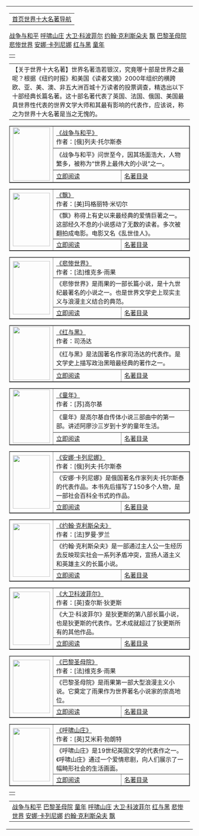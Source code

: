 <!DOCTYPE html>
<html> 
<head>
<title>世界十大名著-名著小说在线阅读</title>
<meta name="Keywords" content="世界名著,名著阅读,十大名著,在线阅读,手机读书"> 
<meta name="Description" content="世界十大名著世界十大名著手机在线读书网">
<meta name="applicable-device" content="pc,mobile">
<meta http-equiv="X-UA-Compatible" content="IE=edge">
<meta content="width=device-width,initial-scale=1.0,minimum-scale=1.0,maximum-scale=1.0,user-scalable=0" name="viewport" />
<meta name="apple-mobile-web-app-capable" content="yes">
<meta name="apple-mobile-web-app-status-bar-style" content="black">
<meta http-equiv="Content-Type" content="text/html; charset=gb2312">
<link rel="shortcut icon" href="/jia.ico"/>
<link href="Skin/DefaultSkin.css" tppabs="http://www.shijiemingzhu.cn/Skin/DefaultSkin.css" rel='stylesheet' type='text/css'>
    <!--[if lt IE 9]>
    <link rel="stylesheet" type="text/css" href="Skin/pc_Skin.css" tppabs="http://www.shijiemingzhu.cn/Skin/pc_Skin.css"/>
    <![endif]-->
    <link media="screen and (min-width:1000px)" rel="stylesheet" type="text/css" href="Skin/pc_Skin.css" tppabs="http://www.shijiemingzhu.cn/Skin/pc_Skin.css"/>
</head >
<body>
<div align="center">
 <table class=tablebg>
    <tr>
       <td>
<DIV class="articleHead" id="j_artcileMain">
<DIV class="mainNav">
 <table class=tablebg-1 align=center>
    <tr>
       <td class=dhtd002><A class=daohang-1 title=世界十大名著 href="index.htm" tppabs="http://www.shijiemingzhu.cn/" target=_blank>首页</A><A class=daohang-2 title=世界十大名著在线阅读 href="index.htm" tppabs="http://www.shijiemingzhu.cn/" target=_blank>世界十大名著</A><A class="gIcon navBtn" id="j_navBtn" href="javascript:void(0);">导航</A></td>
    </tr>
</table></DIV><NAV class="navGroup" 
id="j_navGroup">
<SCRIPT type="text/javascript">
var sid= '';
var gsid= '';
var timestamp = Math.round(new Date().getTime()/1000);
</SCRIPT>
<SCRIPT src="Skin/daohong.js" tppabs="http://www.shijiemingzhu.cn/Skin/daohong.js" type="text/javascript"></SCRIPT>
<A title=战争与和平 class=daohang href="shijiemingzhu/zzyhp/index.htm" tppabs="http://www.shijiemingzhu.cn/shijiemingzhu/zzyhp/" target=_blank>战争与和平</A>
<A title=呼啸山庄 class=daohang href="shijiemingzhu/hxsz/index.htm" tppabs="http://www.shijiemingzhu.cn/shijiemingzhu/hxsz/" target=_blank>呼啸山庄</A>
<A title=大卫科波菲尔 class=daohang href="shijiemingzhu/dwkbfe/index.htm" tppabs="http://www.shijiemingzhu.cn/shijiemingzhu/dwkbfe/" target=_blank>大卫·科波菲尔</A>
<A title=约翰克利斯朵夫 class=daohang href="shijiemingzhu/yhklsdf/index.htm" tppabs="http://www.shijiemingzhu.cn/shijiemingzhu/yhklsdf/" target=_blank>约翰·克利斯朵夫</A>
<A title=飘 class=daohang href="shijiemingzhu/piao/index.htm" tppabs="http://www.shijiemingzhu.cn/shijiemingzhu/piao/" target=_blank>飘</A>
<A title=巴黎圣母院 class=daohang href="shijiemingzhu/blsmy/index.htm" tppabs="http://www.shijiemingzhu.cn/shijiemingzhu/blsmy/" target=_blank>巴黎圣母院</A>
<A title=悲惨世界 class=daohang href="shijiemingzhu/bcsj/index.htm" tppabs="http://www.shijiemingzhu.cn/shijiemingzhu/bcsj/" target=_blank>悲惨世界</A>
<A title=安娜卡列尼娜 class=daohang href="shijiemingzhu/anklnn/index.htm" tppabs="http://www.shijiemingzhu.cn/shijiemingzhu/anklnn/" target=_blank>安娜·卡列尼娜</A>
<A title=红与黑 class=daohang href="shijiemingzhu/hyh/index.htm" tppabs="http://www.shijiemingzhu.cn/shijiemingzhu/hyh/" target=_blank>红与黑</A>
<A title=童年 class=daohang href="shijiemingzhu/tongnian/index.htm" tppabs="http://www.shijiemingzhu.cn/shijiemingzhu/tongnian/" target=_blank>童年</A></NAV></DIV>
 <table class=tablebgad align=center>
     <tr>
     <td class=nrad01><script language='javascript' src="AD/201410/4.js" tppabs="http://www.shijiemingzhu.cn/AD/201410/4.js"></script></td>
       </tr>
     </table>
<table class=tablebg-0>
     <tr>
     <td class=mingzhu>【关于世界十大名著】世界名著浩若银汉，究竟哪十部是世界之最呢？根据《纽约时报》和美国《读者文摘》2000年组织的横跨欧、亚、美、澳、非五大洲百城十万读者的投票调查，精选出以下十部经典长篇名著。这十部名著代表了英国、法国、俄国、美国最具世界性代表的世界文学大师和其最有影响的代表作，应该说，称之为世界十大名著是当之无愧的。</td>
       </tr>
     </table>

<table class=tablebg-0 align=center border=1>
  <tr>
      <td class=sypic rowSpan=3><A title="战争与和平在线阅读" href="shijiemingzhu/zzyhp/index.htm" tppabs="http://www.shijiemingzhu.cn/shijiemingzhu/zzyhp/"><img class='pic1' src="shijiemingzhu/UploadFiles_9786/201410/2014101618111582.jpg" tppabs="http://www.shijiemingzhu.cn/shijiemingzhu/UploadFiles_9786/201410/2014101618111582.jpg"  width='100' height='144' border='0'></A></td>
<td class=syzz colSpan=2><A title="世界十大名著战争与和平在线阅读" class="sybt" href="shijiemingzhu/zzyhp/index.htm" tppabs="http://www.shijiemingzhu.cn/shijiemingzhu/zzyhp/">《战争与和平》</A><BR>作者：[俄]列夫·托尔斯泰</td>
    </tr>
    <tr>
     <td class=syjj colSpan=2>《战争与和平》问世至今，因其场面浩大，人物繁多，被称为“世界上最伟大的小说”之一。</td>
    </tr>
    <tr>
      <td class=syyd-1><A title="战争与和平在线阅读" class="xzyd-1" href="shijiemingzhu/zzyhp/402.html" tppabs="http://www.shijiemingzhu.cn/shijiemingzhu/zzyhp/402.html">立即阅读</A>
</td>
      <td class=syyd-2><A title="战争与和平目录" class="xzyd-2" href="shijiemingzhu/zzyhp/index.htm" tppabs="http://www.shijiemingzhu.cn/shijiemingzhu/zzyhp/">名著目录</A>
</td>
    </tr>
  </table>

<table class=tablebg-0 align=center border=1>
  <tr>
      <td class=sypic rowSpan=3><A title="飘在线阅读" href="shijiemingzhu/piao/index.htm" tppabs="http://www.shijiemingzhu.cn/shijiemingzhu/piao/"><img class='pic1' src="shijiemingzhu/UploadFiles_9786/201410/2014101620085734.jpg" tppabs="http://www.shijiemingzhu.cn/shijiemingzhu/UploadFiles_9786/201410/2014101620085734.jpg"  width='100' height='144' border='0'></A></td>
<td class=syzz colSpan=2><A title="世界十大名著飘在线阅读" class="sybt" href="shijiemingzhu/piao/index.htm" tppabs="http://www.shijiemingzhu.cn/shijiemingzhu/piao/">《飘》</A><BR>作者：[美]玛格丽特·米切尔</td>
    </tr>
    <tr>
     <td class=syjj colSpan=2>《飘》称得上有史以来最经典的爱情巨著之一。这部经久不息的小说感动了无数的读者。多次被翻拍成电影。电影又名《乱世佳人》。</td>
    </tr>
    <tr>
      <td class=syyd-1><A title="飘在线阅读" class="xzyd-1" href="shijiemingzhu/piao/1711.html" tppabs="http://www.shijiemingzhu.cn/shijiemingzhu/piao/1711.html">立即阅读</A>
</td>
      <td class=syyd-2><A title="飘目录" class="xzyd-2" href="shijiemingzhu/piao/index.htm" tppabs="http://www.shijiemingzhu.cn/shijiemingzhu/piao/">名著目录</A>
</td>
    </tr>
  </table>

<table class=tablebg-0 align=center border=1>
  <tr>
      <td class=sypic rowSpan=3><A title="悲惨世界在线阅读" href="shijiemingzhu/bcsj/index.htm" tppabs="http://www.shijiemingzhu.cn/shijiemingzhu/bcsj/"><img class='pic1' src="shijiemingzhu/UploadFiles_9786/201410/2014101619451814.jpg" tppabs="http://www.shijiemingzhu.cn/shijiemingzhu/UploadFiles_9786/201410/2014101619451814.jpg"  width='100' height='144' border='0'></A></td>
<td class=syzz colSpan=2><A title="世界十大名著悲惨世界在线阅读" class="sybt" href="shijiemingzhu/bcsj/index.htm" tppabs="http://www.shijiemingzhu.cn/shijiemingzhu/bcsj/">《悲惨世界》</A><BR>作者：[法]维克多·雨果</td>
    </tr>
    <tr>
     <td class=syjj colSpan=2>《悲惨世界》是雨果的一部长篇小说，是十九世纪最著名的小说之一。也是世界文学史上现实主义与浪漫主义结合的典范。</td>
    </tr>
    <tr>
      <td class=syyd-1><A title="悲惨世界在线阅读" class="xzyd-1" href="shijiemingzhu/bcsj/1030.html" tppabs="http://www.shijiemingzhu.cn/shijiemingzhu/bcsj/1030.html">立即阅读</A>
</td>
      <td class=syyd-2><A title="悲惨世界目录" class="xzyd-2" href="shijiemingzhu/bcsj/index.htm" tppabs="http://www.shijiemingzhu.cn/shijiemingzhu/bcsj/">名著目录</A>
</td>
    </tr>
  </table>

<table class=tablebg-0 align=center border=1>
  <tr>
      <td class=sypic rowSpan=3><A title="红与黑在线阅读" href="shijiemingzhu/hyh/index.htm" tppabs="http://www.shijiemingzhu.cn/shijiemingzhu/hyh/"><img class='pic1' src="shijiemingzhu/UploadFiles_9786/201410/2014101609204241.jpg" tppabs="http://www.shijiemingzhu.cn/shijiemingzhu/UploadFiles_9786/201410/2014101609204241.jpg"  width='100' height='144' border='0'></A></td>
<td class=syzz colSpan=2><A title="世界十大名著红与黑在线阅读" class="sybt" href="shijiemingzhu/hyh/index.htm" tppabs="http://www.shijiemingzhu.cn/shijiemingzhu/hyh/">《红与黑》</A><BR>作者：司汤达</td>
    </tr>
    <tr>
     <td class=syjj colSpan=2>《红与黑》是法国著名作家司汤达的代表作。是文学史上描写政治黑暗最经典的著作之一。</td>
    </tr>
    <tr>
      <td class=syyd-1><A title="红与黑在线阅读" class="xzyd-1" href="shijiemingzhu/hyh/951.html" tppabs="http://www.shijiemingzhu.cn/shijiemingzhu/hyh/951.html">立即阅读</A>
</td>
      <td class=syyd-2><A title="红与黑目录" class="xzyd-2" href="shijiemingzhu/hyh/index.htm" tppabs="http://www.shijiemingzhu.cn/shijiemingzhu/hyh/">名著目录</A>
</td>
    </tr>
  </table>

<table class=tablebg-0 align=center border=1>
  <tr>
      <td class=sypic rowSpan=3><A title="童年在线阅读" href="shijiemingzhu/tongnian/index.htm" tppabs="http://www.shijiemingzhu.cn/shijiemingzhu/tongnian/"><img class='pic1' src="shijiemingzhu/UploadFiles_9786/201410/2014101618241782.jpg" tppabs="http://www.shijiemingzhu.cn/shijiemingzhu/UploadFiles_9786/201410/2014101618241782.jpg"  width='100' height='144' border='0'></A></td>
<td class=syzz colSpan=2><A title="世界十大名著童年在线阅读" class="sybt" href="shijiemingzhu/tongnian/index.htm" tppabs="http://www.shijiemingzhu.cn/shijiemingzhu/tongnian/">《童年》</A><BR>作者：[苏]高尔基</td>
    </tr>
    <tr>
     <td class=syjj colSpan=2>《童年》是高尔基自传体小说三部曲中的第一部。讲述阿廖沙三岁到十岁的童年生活。</td>
    </tr>
    <tr>
      <td class=syyd-1><A title="童年在线阅读" class="xzyd-1" href="shijiemingzhu/tongnian/870.html" tppabs="http://www.shijiemingzhu.cn/shijiemingzhu/tongnian/870.html">立即阅读</A>
</td>
      <td class=syyd-2><A title="童年目录" class="xzyd-2" href="shijiemingzhu/tongnian/index.htm" tppabs="http://www.shijiemingzhu.cn/shijiemingzhu/tongnian/">名著目录</A>
</td>
    </tr>
  </table>

<table class=tablebg-0 align=center border=1>
  <tr>
      <td class=sypic rowSpan=3><A title="安娜·卡列尼娜在线阅读" href="shijiemingzhu/anklnn/index.htm" tppabs="http://www.shijiemingzhu.cn/shijiemingzhu/anklnn/"><img class='pic1' src="shijiemingzhu/UploadFiles_9786/201410/2014101619532368.jpg" tppabs="http://www.shijiemingzhu.cn/shijiemingzhu/UploadFiles_9786/201410/2014101619532368.jpg"  width='100' height='144' border='0'></A></td>
<td class=syzz colSpan=2><A title="世界十大名著安娜·卡列尼娜在线阅读" class="sybt" href="shijiemingzhu/anklnn/index.htm" tppabs="http://www.shijiemingzhu.cn/shijiemingzhu/anklnn/">《安娜·卡列尼娜》</A><BR>作者：[俄]列夫·托尔斯泰</td>
    </tr>
    <tr>
     <td class=syjj colSpan=2>《安娜·卡列尼娜》是俄国著名作家列夫·托尔斯泰的代表作品。本书先后描写了150多个人物，是一部社会百科全书式的作品。</td>
    </tr>
    <tr>
      <td class=syyd-1><A title="安娜·卡列尼娜在线阅读" class="xzyd-1" href="shijiemingzhu/anklnn/1447.html" tppabs="http://www.shijiemingzhu.cn/shijiemingzhu/anklnn/1447.html">立即阅读</A>
</td>
      <td class=syyd-2><A title="安娜·卡列尼娜目录" class="xzyd-2" href="shijiemingzhu/anklnn/index.htm" tppabs="http://www.shijiemingzhu.cn/shijiemingzhu/anklnn/">名著目录</A>
</td>
    </tr>
  </table>

<table class=tablebg-0 align=center border=1>
  <tr>
      <td class=sypic rowSpan=3><A title="约翰·克利斯朵夫在线阅读" href="shijiemingzhu/yhklsdf/index.htm" tppabs="http://www.shijiemingzhu.cn/shijiemingzhu/yhklsdf/"><img class='pic1' src="shijiemingzhu/UploadFiles_9786/201410/2014101620010191.jpg" tppabs="http://www.shijiemingzhu.cn/shijiemingzhu/UploadFiles_9786/201410/2014101620010191.jpg"  width='100' height='144' border='0'></A></td>
<td class=syzz colSpan=2><A title="世界十大名著约翰·克利斯朵夫在线阅读" class="sybt" href="shijiemingzhu/yhklsdf/index.htm" tppabs="http://www.shijiemingzhu.cn/shijiemingzhu/yhklsdf/">《约翰·克利斯朵夫》</A><BR>作者：[法]罗曼·罗兰</td>
    </tr>
    <tr>
     <td class=syjj colSpan=2>《约翰·克利斯朵夫》是一部通过主人公一生经历去反映现实社会一系列矛盾冲突，宣扬人道主义和英雄主义的长篇小说。</td>
    </tr>
    <tr>
      <td class=syyd-1><A title="约翰·克利斯朵夫在线阅读" class="xzyd-1" href="shijiemingzhu/yhklsdf/1683.html" tppabs="http://www.shijiemingzhu.cn/shijiemingzhu/yhklsdf/1683.html">立即阅读</A>
</td>
      <td class=syyd-2><A title="约翰·克利斯朵夫目录" class="xzyd-2" href="shijiemingzhu/yhklsdf/index.htm" tppabs="http://www.shijiemingzhu.cn/shijiemingzhu/yhklsdf/">名著目录</A>
</td>
    </tr>
  </table>

<table class=tablebg-0 align=center border=1>
  <tr>
      <td class=sypic rowSpan=3><A title="大卫科波菲尔在线阅读" href="shijiemingzhu/dwkbfe/index.htm" tppabs="http://www.shijiemingzhu.cn/shijiemingzhu/dwkbfe/"><img class='pic1' src="shijiemingzhu/UploadFiles_9786/201410/2014101619340706.jpg" tppabs="http://www.shijiemingzhu.cn/shijiemingzhu/UploadFiles_9786/201410/2014101619340706.jpg"  width='100' height='144' border='0'></A></td>
<td class=syzz colSpan=2><A title="世界十大名著大卫科波菲尔在线阅读" class="sybt" href="shijiemingzhu/dwkbfe/index.htm" tppabs="http://www.shijiemingzhu.cn/shijiemingzhu/dwkbfe/">《大卫科波菲尔》</A><BR>作者：[英]查尔斯·狄更斯</td>
    </tr>
    <tr>
     <td class=syjj colSpan=2>《大卫·科波菲尔》是狄更斯的第八部长篇小说，也是狄更斯的代表作。艺术成就超过了狄更斯所有的其他作品。</td>
    </tr>
    <tr>
      <td class=syyd-1><A title="大卫科波菲尔在线阅读" class="xzyd-1" href="shijiemingzhu/dwkbfe/882.html" tppabs="http://www.shijiemingzhu.cn/shijiemingzhu/dwkbfe/882.html">立即阅读</A>
</td>
      <td class=syyd-2><A title="大卫科波菲尔目录" class="xzyd-2" href="shijiemingzhu/dwkbfe/index.htm" tppabs="http://www.shijiemingzhu.cn/shijiemingzhu/dwkbfe/">名著目录</A>
</td>
    </tr>
  </table>

<table class=tablebg-0 align=center border=1>
  <tr>
      <td class=sypic rowSpan=3><A title="巴黎圣母院在线阅读" href="shijiemingzhu/blsmy/index.htm" tppabs="http://www.shijiemingzhu.cn/shijiemingzhu/blsmy/"><img class='pic1' src="shijiemingzhu/UploadFiles_9786/201410/2014101618161866.jpg" tppabs="http://www.shijiemingzhu.cn/shijiemingzhu/UploadFiles_9786/201410/2014101618161866.jpg"  width='100' height='144' border='0'></A></td>
<td class=syzz colSpan=2><A title="世界十大名著巴黎圣母院在线阅读" class="sybt" href="shijiemingzhu/blsmy/index.htm" tppabs="http://www.shijiemingzhu.cn/shijiemingzhu/blsmy/">《巴黎圣母院》</A><BR>作者：[法]维克多·雨果</td>
    </tr>
    <tr>
     <td class=syjj colSpan=2>《巴黎圣母院》是雨果第一部大型浪漫主义小说。它奠定了雨果作为世界著名小说家的崇高地位。</td>
    </tr>
    <tr>
      <td class=syyd-1><A title="巴黎圣母院在线阅读" class="xzyd-1" href="shijiemingzhu/blsmy/802.html" tppabs="http://www.shijiemingzhu.cn/shijiemingzhu/blsmy/802.html">立即阅读</A>
</td>
      <td class=syyd-2><A title="巴黎圣母院目录" class="xzyd-2" href="shijiemingzhu/blsmy/index.htm" tppabs="http://www.shijiemingzhu.cn/shijiemingzhu/blsmy/">名著目录</A>
</td>
    </tr>
  </table>

<table class=tablebg-0 align=center border=1>
  <tr>
      <td class=sypic rowSpan=3><A title="呼啸山庄在线阅读" href="shijiemingzhu/hxsz/index.htm" tppabs="http://www.shijiemingzhu.cn/shijiemingzhu/hxsz/"><img class='pic1' src="shijiemingzhu/UploadFiles_9786/201410/2014101619252982.jpg" tppabs="http://www.shijiemingzhu.cn/shijiemingzhu/UploadFiles_9786/201410/2014101619252982.jpg"  width='100' height='144' border='0'></A></td>
<td class=syzz colSpan=2><A title="世界十大名著呼啸山庄在线阅读" class="sybt" href="shijiemingzhu/hxsz/index.htm" tppabs="http://www.shijiemingzhu.cn/shijiemingzhu/hxsz/">《呼啸山庄》</A><BR>作者：[英]艾米莉·勃朗特</td>
    </tr>
    <tr>
     <td class=syjj colSpan=2>《呼啸山庄》是19世纪英国文学的代表作之一。《呼啸山庄》通过一个爱情悲剧，向人们展示了一幅畸形社会的生活画面。</td>
    </tr>
    <tr>
      <td class=syyd-1><A title="呼啸山庄在线阅读" class="xzyd-1" href="shijiemingzhu/hxsz/763.html" tppabs="http://www.shijiemingzhu.cn/shijiemingzhu/hxsz/763.html">立即阅读</A>
</td>
      <td class=syyd-2><A title="呼啸山庄目录" class="xzyd-2" href="shijiemingzhu/hxsz/index.htm" tppabs="http://www.shijiemingzhu.cn/shijiemingzhu/hxsz/">名著目录</A>
</td>
    </tr>
  </table>

 <table class=tablebgad align=center>
     <tr>
     <td class=nrad03><script language='javascript' src="AD/201410/3.js" tppabs="http://www.shijiemingzhu.cn/AD/201410/3.js"></script></td>
       </tr>
        </table>
<table class=tablebg-2 align=center>
    <tr>
      <td class=tdfoot>
<A title=战争与和平 class=daohangfoot href="shijiemingzhu/zzyhp/index.htm" tppabs="http://www.shijiemingzhu.cn/shijiemingzhu/zzyhp/" target=_blank><span>战争与和平</span></A>
<A title=巴黎圣母院 class=daohangfoot href="shijiemingzhu/blsmy/index.htm" tppabs="http://www.shijiemingzhu.cn/shijiemingzhu/blsmy/" target=_blank><span>巴黎圣母院</span></A>
<A title=童年 class=daohangfoot href="shijiemingzhu/tongnian/index.htm" tppabs="http://www.shijiemingzhu.cn/shijiemingzhu/tongnian/" target=_blank><span>童年</span></A>
<A title=呼啸山庄 class=daohangfoot href="shijiemingzhu/hxsz/index.htm" tppabs="http://www.shijiemingzhu.cn/shijiemingzhu/hxsz/" target=_blank><span> 呼啸山庄</span></A>
<A title=大卫科波菲尔 class=daohangfoot href="shijiemingzhu/dwkbfe/index.htm" tppabs="http://www.shijiemingzhu.cn/shijiemingzhu/dwkbfe/" target=_blank><span> 大卫·科波菲尔</span></A>
<A title=红与黑 class=daohangfoot href="shijiemingzhu/hyh/index.htm" tppabs="http://www.shijiemingzhu.cn/shijiemingzhu/hyh/" target=_blank><span>红与黑</span></A>
<A title=悲惨世界 class=daohangfoot href="shijiemingzhu/bcsj/index.htm" tppabs="http://www.shijiemingzhu.cn/shijiemingzhu/bcsj/" target=_blank><span>悲惨世界</span></A>
<A title=安娜卡列尼娜 class=daohangfoot href="shijiemingzhu/anklnn/index.htm" tppabs="http://www.shijiemingzhu.cn/shijiemingzhu/anklnn/" target=_blank><span>安娜·卡列尼娜</span></A>
<A title=约翰克利斯朵夫 class=daohangfoot href="shijiemingzhu/yhklsdf/index.htm" tppabs="http://www.shijiemingzhu.cn/shijiemingzhu/yhklsdf/" target=_blank><span>约翰·克利斯朵夫</span></A>
<A title=飘 class=daohangfoot href="shijiemingzhu/piao/index.htm" tppabs="http://www.shijiemingzhu.cn/shijiemingzhu/piao/" target=_blank><span> 飘 </span></A><br>
<div style="display:none;"><script language='javascript' src="AD/201410/1.js" tppabs="http://www.shijiemingzhu.cn/AD/201410/1.js"></script></div>
</td>
    </tr>
  </table>
         </td>
       </tr>
        </table>
</div>
<script>
</body>
</html>
